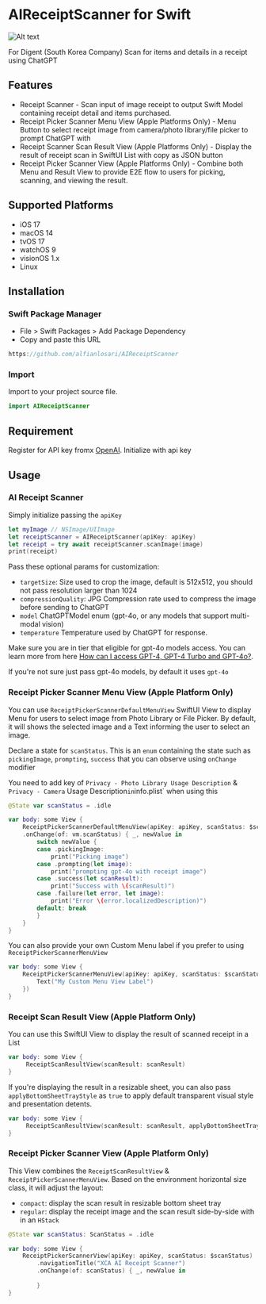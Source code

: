 # AIReceiptScanner for Swift

![Alt text](https://i.ibb.co.com/ZKhcwPg/Screenshot-2024-06-30-at-11-36-16.png "image")

For Digent (South Korea Company)
Scan for items and details in a receipt using ChatGPT

## Features
- Receipt Scanner - Scan input of image receipt to output Swift Model containing receipt detail and items purchased.
- Receipt Picker Scanner Menu View (Apple Platforms Only) - Menu Button to select receipt image from camera/photo library/file picker to prompt ChatGPT with 
- Receipt Scanner Scan Result View (Apple Platforms Only) - Display the result of receipt scan in SwiftUI List with copy as JSON button
- Receipt Picker Scanner View (Apple Platforms Only) - Combine both Menu and Result View to provide E2E flow to users for picking, scanning, and viewing the result.

## Supported Platforms
- iOS 17
- macOS 14
- tvOS 17
- watchOS 9
- visionOS 1.x
- Linux

## Installation

### Swift Package Manager
- File > Swift Packages > Add Package Dependency
- Copy and paste this URL

```swift
https://github.com/alfianlosari/AIReceiptScanner
```

### Import
Import to your project source file.

```swift
import AIReceiptScanner
```

## Requirement

Register for API key fromx [OpenAI](https://openai.com/api). Initialize with api key

## Usage

### AI Receipt Scanner

Simply initialize passing the `apiKey`

```swift
let myImage // NSImage/UIImage
let receiptScanner = AIReceiptScanner(apiKey: apiKey)
let receipt = try await receiptScanner.scanImage(image)
print(receipt)
```

Pass these optional params for customization:
- `targetSize`: Size used to crop the image, default is 512x512, you should not pass resolution larger than 1024
- `compressionQuality`: JPG Compression rate used to compress the image before sending to ChatGPT
- `model` ChatGPTModel enum (gpt-4o, or any models that support multi-modal vision)
- `temperature` Temperature used by ChatGPT for response.


Make sure you are in tier that eligible for gpt-4o models access. You can learn more from here [How can I access GPT-4, GPT-4 Turbo and GPT-4o?](https://help.openai.com/en/articles/7102672-how-can-i-access-gpt-4-gpt-4-turbo-and-gpt-4o). 

If you're not sure just pass gpt-4o models, by default it uses `gpt-4o`

### Receipt Picker Scanner Menu View (Apple Platform Only)

You can use `ReceiptPickerScannerDefaultMenuView` SwiftUI View to display Menu for users to select image from Photo Library or File Picker. By default, it will shows the selected image and a Text informing the user to select an image.

Declare a state for `scanStatus`. This is an `enum` containing the state such as `pickingImage`, `prompting`, `success` that you can observe using `onChange` modifier

You need to add key of `Privacy - Photo Library Usage Description` & `Privacy - Camera` Usage Description` in `info.plist` when using this

```swift
@State var scanStatus = .idle

var body: some View {
    ReceiptPickerScannerDefaultMenuView(apiKey: apiKey, scanStatus: $scanStatus)
    .onChange(of: vm.scanStatus) { _, newValue in
        switch newValue {
        case .pickingImage:
            print("Picking image")
        case .prompting(let image):
            print("prompting gpt-4o with receipt image")
        case .success(let scanResult):
            print("Success with \(scanResult)")
        case .failure(let error, let image):
            print("Error \(error.localizedDescription)")
        default: break
        }
    }
}
```

You can also provide your own Custom Menu label if you prefer to using `ReceiptPickerScannerMenuView`
```swift
var body: some View {
    ReceiptPickerScannerMenuView(apiKey: apiKey, scanStatus: $scanStatus, label: {
        Text("My Custom Menu View Label")
    })
}
```

### Receipt Scan Result View (Apple Platform Only)

You can use this SwiftUI View to display the result of scanned receipt in a List

```swift
var body: some View {
     ReceiptScanResultView(scanResult: scanResult)
}
```

If you're displaying the result in a resizable sheet, you can also pass `applyBottomSheetTrayStyle` as `true` to apply default transparent visual style and presentation detents.
```swift
var body: some View {
     ReceiptScanResultView(scanResult: scanResult, applyBottomSheetTrayStyle: true)
}
```
### Receipt Picker Scanner View (Apple Platform Only)

This View combines the `ReceiptScanResultView` & `ReceiptPickerScannerMenuView`. Based on the environment horizontal size class, it will adjust the layout:
- `compact`: display the scan result in resizable bottom sheet tray
- `regular`: display the receipt image and the scan result side-by-side with in an `HStack`

```swift
@State var scanStatus: ScanStatus = .idle

var body: some View {
    ReceiptPickerScannerView(apiKey: apiKey, scanStatus: $scanStatus)
        .navigationTitle("XCA AI Receipt Scanner")
        .onChange(of: scanStatus) { _, newValue in
        
        }
}
```
